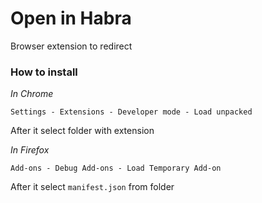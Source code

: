 # Open in Habra

Browser extension to redirect

### How to install

*In Chrome*

`Settings - Extensions - Developer mode - Load unpacked`

After it select folder with extension

*In Firefox*

`Add-ons - Debug Add-ons - Load Temporary Add-on`

After it select `manifest.json` from folder
